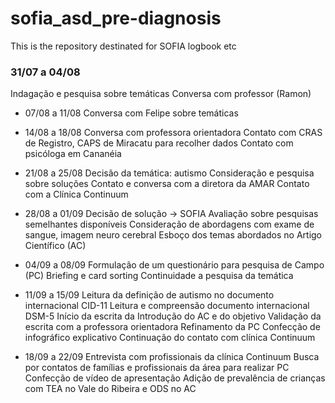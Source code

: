 # sofia_asd_pre-diagnosis
This is the repository destinated for SOFIA logbook etc

### 31/07 a 04/08
  Indagação e pesquisa sobre temáticas
  Conversa com professor (Ramon)

- 07/08 a 11/08
  Conversa com Felipe sobre temáticas
 
- 14/08 a 18/08
  Conversa com professora orientadora
  Contato com CRAS de Registro, CAPS de Miracatu para recolher dados
  Contato com psicóloga em Cananéia

- 21/08 a 25/08
  Decisão da temática: autismo
  Consideração e pesquisa sobre soluções
  Contato e conversa com a diretora da AMAR
  Contato com a Clínica Continuum

- 28/08 a 01/09
  Decisão de solução -> SOFIA
  Avaliação sobre pesquisas semelhantes disponíveis
  Consideração de abordagens com exame de sangue, imagem neuro cerebral
  Esboço dos temas abordados no Artigo Científico (AC)

- 04/09 a 08/09
  Formulação de um questionário para pesquisa de Campo (PC)
  Briefing e card sorting
  Continuidade a pesquisa da temática

- 11/09 a 15/09
  Leitura da definição de autismo no documento internacional CID-11
  Leitura e compreensão documento internacional DSM-5
  Início da escrita da Introdução do AC e do objetivo
  Validação da escrita com a professora orientadora
  Refinamento da PC
  Confecção de infográfico explicativo
  Continuação do contato com clínica Continuum

- 18/09 a 22/09
  Entrevista com profissionais da clínica Continuum
  Busca por contatos de famílias e profissionais da área para realizar PC
  Confecção de vídeo de apresentação
  Adição de prevalência de crianças com TEA no Vale do Ribeira e ODS no AC
